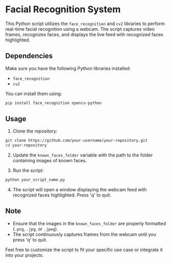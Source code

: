 # Facial Recognition System

This Python script utilizes the `face_recognition` and `cv2` libraries to perform real-time facial recognition using a webcam. The script captures video frames, recognizes faces, and displays the live feed with recognized faces highlighted.

## Dependencies

Make sure you have the following Python libraries installed:

- `face_recognition`
- `cv2`

You can install them using:

```bash
pip install face_recognition opencv-python
```

## Usage

1. Clone the repository:

```bash
git clone https://github.com/your-username/your-repository.git
cd your-repository
```

2. Update the `known_faces_folder` variable with the path to the folder containing images of known faces.

3. Run the script:

```bash
python your_script_name.py
```

4. The script will open a window displaying the webcam feed with recognized faces highlighted. Press 'q' to quit.

## Note

- Ensure that the images in the `known_faces_folder` are properly formatted (`.png`, `.jpg`, or `.jpeg`).
- The script continuously captures frames from the webcam until you press 'q' to quit.

Feel free to customize the script to fit your specific use case or integrate it into your projects.